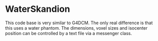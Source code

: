 # WaterSkandion 
This code base is very similar to G4DCM. The only real difference is that this uses a water phantom. The dimensions, voxel sizes and isocenter position can be controlled by a text file via a messenger class.


